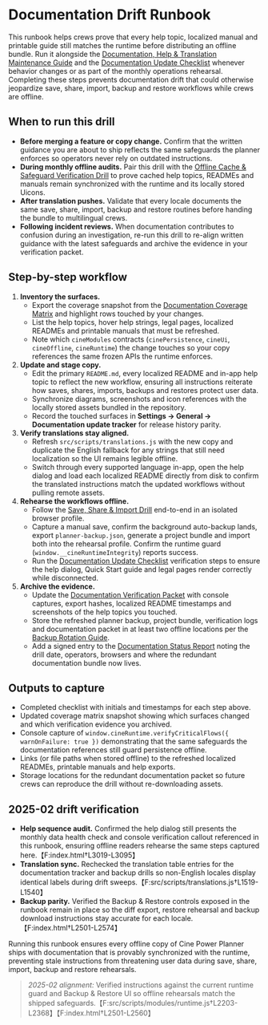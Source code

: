 # Documentation Drift Runbook

This runbook helps crews prove that every help topic, localized manual and printable guide still matches the
runtime before distributing an offline bundle. Run it alongside the [Documentation, Help & Translation Maintenance Guide](documentation-maintenance.md)
and the [Documentation Update Checklist](documentation-update-checklist.md) whenever behavior changes or as part of the monthly
operations rehearsal. Completing these steps prevents documentation drift that could otherwise jeopardize save, share, import,
backup and restore workflows while crews are offline.

## When to run this drill

- **Before merging a feature or copy change.** Confirm that the written guidance you are about to ship reflects the same
  safeguards the planner enforces so operators never rely on outdated instructions.
- **During monthly offline audits.** Pair this drill with the [Offline Cache & Safeguard Verification Drill](offline-cache-verification-drill.md)
  to prove cached help topics, READMEs and manuals remain synchronized with the runtime and its locally stored Uicons.
- **After translation pushes.** Validate that every locale documents the same save, share, import, backup and restore
  routines before handing the bundle to multilingual crews.
- **Following incident reviews.** When documentation contributes to confusion during an investigation, re-run this drill to
  re-align written guidance with the latest safeguards and archive the evidence in your verification packet.

## Step-by-step workflow

1. **Inventory the surfaces.**
   - Export the coverage snapshot from the [Documentation Coverage Matrix](documentation-coverage-matrix.md) and highlight rows
     touched by your changes.
   - List the help topics, hover help strings, legal pages, localized READMEs and printable manuals that must be refreshed.
   - Note which `cineModules` contracts (`cinePersistence`, `cineUi`, `cineOffline`, `cineRuntime`) the change touches so your
     copy references the same frozen APIs the runtime enforces.
2. **Update and stage copy.**
   - Edit the primary `README.md`, every localized README and in-app help topic to reflect the new workflow, ensuring all
     instructions reiterate how saves, shares, imports, backups and restores protect user data.
   - Synchronize diagrams, screenshots and icon references with the locally stored assets bundled in the repository.
   - Record the touched surfaces in **Settings → General → Documentation update tracker** for release history parity.
3. **Verify translations stay aligned.**
   - Refresh `src/scripts/translations.js` with the new copy and duplicate the English fallback for any strings that still need
     localization so the UI remains legible offline.
   - Switch through every supported language in-app, open the help dialog and load each localized README directly from disk to
     confirm the translated instructions match the updated workflows without pulling remote assets.
4. **Rehearse the workflows offline.**
   - Follow the [Save, Share & Import Drill](../README.md#save-share--import-drill) end-to-end in an isolated browser profile.
   - Capture a manual save, confirm the background auto-backup lands, export `planner-backup.json`, generate a project bundle and
     import both into the rehearsal profile. Confirm the runtime guard (`window.__cineRuntimeIntegrity`) reports success.
   - Run the [Documentation Update Checklist](documentation-update-checklist.md) verification steps to ensure the help dialog,
     Quick Start guide and legal pages render correctly while disconnected.
5. **Archive the evidence.**
   - Update the [Documentation Verification Packet](documentation-verification-packet.md) with console captures, export hashes,
     localized README timestamps and screenshots of the help topics you touched.
   - Store the refreshed planner backup, project bundle, verification logs and documentation packet in at least two offline
     locations per the [Backup Rotation Guide](backup-rotation-guide.md).
   - Add a signed entry to the [Documentation Status Report](documentation-status-report-template.md) noting the drill date,
     operators, browsers and where the redundant documentation bundle now lives.

## Outputs to capture

- Completed checklist with initials and timestamps for each step above.
- Updated coverage matrix snapshot showing which surfaces changed and which verification evidence you archived.
- Console capture of `window.cineRuntime.verifyCriticalFlows({ warnOnFailure: true })` demonstrating that the same safeguards the
  documentation references still guard persistence offline.
- Links (or file paths when stored offline) to the refreshed localized READMEs, printable manuals and help exports.
- Storage locations for the redundant documentation packet so future crews can reproduce the drill without re-downloading assets.

## 2025-02 drift verification
- **Help sequence audit.** Confirmed the help dialog still presents the monthly data health check and
  console verification callout referenced in this runbook, ensuring offline readers rehearse the same
  steps captured here.【F:index.html†L3019-L3095】
- **Translation sync.** Rechecked the translation table entries for the documentation tracker and backup
  drills so non-English locales display identical labels during drift sweeps.【F:src/scripts/translations.js†L1519-L1540】
- **Backup parity.** Verified the Backup & Restore controls exposed in the runbook remain in place so the
  diff export, restore rehearsal and backup download instructions stay accurate for each locale.【F:index.html†L2501-L2574】

Running this runbook ensures every offline copy of Cine Power Planner ships with documentation that is provably synchronized with
the runtime, preventing stale instructions from threatening user data during save, share, import, backup and restore rehearsals.

> _2025-02 alignment:_ Verified instructions against the current runtime guard and Backup & Restore UI so offline rehearsals match the shipped safeguards.【F:src/scripts/modules/runtime.js†L2203-L2368】【F:index.html†L2501-L2560】
